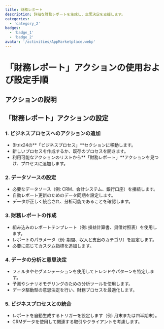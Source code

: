 ```yaml
---
title: 財務レポート
description: 詳細な財務レポートを生成し、意思決定を支援します。
categories: 
  - 'category_2'
badges: 
  - 'badge_1'
  - 'badge_2'
avatar: '/activities/AppMarketplace.webp'
---
```

# 「財務レポート」アクションの使用および設定手順

## アクションの説明

## **「財務レポート」アクションの設定**

### 1. ビジネスプロセスへのアクションの追加
- Bitrix24の**「ビジネスプロセス」**セクションに移動します。
- 新しいプロセスを作成するか、既存のプロセスを開きます。
- 利用可能なアクションのリストから**「財務レポート」**アクションを見つけ、プロセスに追加します。

### 2. データソースの設定
- 必要なデータソース（例: CRM、会計システム、銀行口座）を接続します。
- 自動レポート更新のためのデータ同期を設定します。
- データが正しく統合され、分析可能であることを確認します。

### 3. 財務レポートの作成
- 組み込みのレポートテンプレート（例: 損益計算書、貸借対照表）を使用します。
- レポートのパラメータ（例: 期間、収入と支出のカテゴリ）を設定します。
- 必要に応じてカスタム指標を追加します。

### 4. データの分析と意思決定
- フィルタやセグメンテーションを使用してトレンドやパターンを特定します。
- 予測やシナリオモデリングのための分析ツールを使用します。
- データ駆動型の意思決定を行い、財務プロセスを最適化します。

### 5. ビジネスプロセスとの統合
- レポートを自動生成するトリガーを設定します（例: 月末または四半期末）。
- CRMデータを使用して関連する取引やクライアントを考慮します。